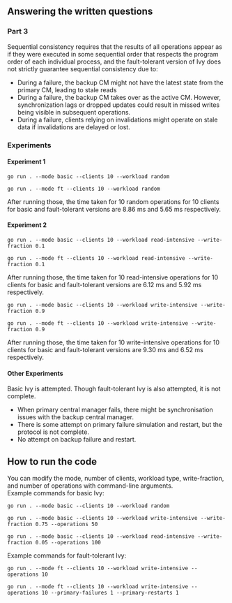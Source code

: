 ## Answering the written questions
### Part 3  

Sequential consistency requires that the results of all operations appear as if they were executed in some sequential order that respects the program order of each individual process, and the fault-tolerant version of Ivy does not strictly guarantee sequential consistency due to:  
- During a failure, the backup CM might not have the latest state from the primary CM, leading to stale reads  
- During a failure, the backup CM takes over as the active CM. However, synchronization lags or dropped updates could result in missed writes being visible in subsequent operations.
- During a failure, clients relying on invalidations might operate on stale data if invalidations are delayed or lost.  

### Experiments
#### Experiment 1
```
go run . --mode basic --clients 10 --workload random

go run . --mode ft --clients 10 --workload random
```
After running those, the time taken for 10 random operations for 10 clients for basic and fault-tolerant versions are 8.86 ms and 5.65 ms respectively.

#### Experiment 2
```
go run . --mode basic --clients 10 --workload read-intensive --write-fraction 0.1

go run . --mode ft --clients 10 --workload read-intensive --write-fraction 0.1
```
After running those, the time taken for 10 read-intensive operations for 10 clients for basic and fault-tolerant versions are 6.12 ms and 5.92 ms respectively.

```
go run . --mode basic --clients 10 --workload write-intensive --write-fraction 0.9

go run . --mode ft --clients 10 --workload write-intensive --write-fraction 0.9 
```
After running those, the time taken for 10 write-intensive operations for 10 clients for basic and fault-tolerant versions are 9.30 ms and 6.52 ms respectively.

#### Other Experiments
Basic Ivy is attempted. Though fault-tolerant Ivy is also attempted, it is not complete.  
- When primary central manager fails, there might be synchronisation issues with the backup central manager. 
- There is some attempt on primary failure simulation and restart, but the protocol is not complete.
- No attempt on backup failure and restart.

## How to run the code
You can modify the mode, number of clients, workload type, write-fraction, and number of operations with command-line arguments.  
Example commands for basic Ivy:
```
go run . --mode basic --clients 10 --workload random

go run . --mode basic --clients 10 --workload write-intensive --write-fraction 0.75 --operations 50

go run . --mode basic --clients 10 --workload read-intensive --write-fraction 0.05 --operations 100  
```
Example commands for fault-tolerant Ivy:
```
go run . --mode ft --clients 10 --workload write-intensive --operations 10

go run . --mode ft --clients 10 --workload write-intensive --operations 10 --primary-failures 1 --primary-restarts 1
```
